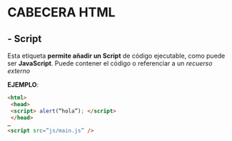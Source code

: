 #  **CABECERA HTML**

## - **Script** 

Esta etiqueta **permite añadir un Script** de código ejecutable, como puede ser **JavaScript**. Puede contener el código o referenciar a un *recuerso externo*

**EJEMPLO**:
```HTML
<html>
 <head>
 <script> alert(“hola”); </script>
 </head>
…
<script src=”js/main.js” />
```